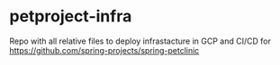 # petproject-infra
Repo with all relative files to deploy infrastacture in GCP and CI/CD for https://github.com/spring-projects/spring-petclinic  
